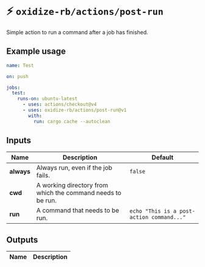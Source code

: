# ⚡️ `oxidize-rb/actions/post-run`

Simple action to run a command after a job has finished.

## Example usage

```yaml
name: Test

on: push

jobs:
  test:
    runs-on: ubuntu-latest
      - uses: actions/checkout@v4
      - uses: oxidize-rb/actions/post-run@v1
        with:
          run: cargo cache --autoclean
```

## Inputs

<!-- inputs -->

| Name       | Description                                                 | Default                                   |
| ---------- | ----------------------------------------------------------- | ----------------------------------------- |
| **always** | Always run, even if the job fails.                          | `false`                                   |
| **cwd**    | A working directory from which the command needs to be run. |                                           |
| **run**    | A command that needs to be run.                             | `echo "This is a post-action command..."` |

<!-- /inputs -->

## Outputs

<!-- outputs -->

| Name | Description |
| ---- | ----------- |

<!-- /outputs -->
